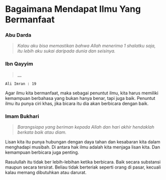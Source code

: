 # Bagaimana Mendapat Ilmu Yang Bermanfaat

### Abu Darda
>_Kalau aku bisa memastikan bahwa Allah menerima 1 shalatku saja, itu lebih aku sukai daripada dunia dan seisinya._

### Ibn Qayyim
>__

```
Ali Imran : 19
```

Agar ilmu kita bermanfaat, maka sebagai penuntut ilmu, kita harus memiliki kemampuan berbahasa yang bukan hanya benar, tapi juga baik. Penuntut ilmu itu punya ciri khas, jika bicara itu dia akan berbicara dengan baik.

### Imam Bukhari
>_Barangsiapa yang beriman kepada Allah dan hari akhir hendaklah berkata baik atau diam._

Lisan kita itu punya hubungan dengan daya tahan dan kesabaran kita dalam menghadapi musibah. Di antara hak ilmu adalah kita menjaga lisan kita. Dan kemampuan berbicara juga penting.

Rasulullah itu tidak ber lebih-lebihan ketika berbicara. Baik secara substansi maupun secara tersirat. Beliau tidak berteriak seperti orang di pasar, kecuali kalau memang dibutuhkan atau darurat.

